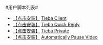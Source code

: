 #用户脚本列表#

* [【点击安装】](https://github.com/FirefoxBar/userscript/raw/master/Tieba_Client/Tieba_Client.user.js) [Tieba Client](https://github.com/FirefoxBar/userscript/tree/master/Tieba_Client)
* [【点击安装】](https://github.com/FirefoxBar/userscript/raw/master/Tieba_Quick_Reply/Tieba_Quick_Reply.user.js) [Tieba Quick Reply](https://github.com/FirefoxBar/userscript/tree/master/Tieba_Quick_Reply)
* [【点击安装】](https://github.com/FirefoxBar/userscript/raw/master/Tieba_Private/Tieba_Private.user.js) [Tieba Private](https://github.com/FirefoxBar/userscript/tree/master/Tieba_Private)
* [【点击安装】](https://github.com/FirefoxBar/userscript/raw/master/Automatically_Pause_Video/Automatically_Pause_Video.user.js) [Automatically Pause Video](https://github.com/FirefoxBar/userscript/tree/master/Automatically_Pause_Video)
